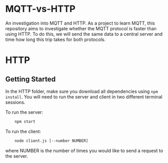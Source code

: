 # MQTT-vs-HTTP

An investigation into MQTT and HTTP. As a project to learn MQTT, this repository aims to investigate whether the MQTT protocol is faster than using HTTP. To do this, we will send the same data to a central server and time how long this trip takes for both protocols.

# HTTP

## Getting Started

In the HTTP folder, make sure you download all dependencies using `npm install`. You will need to run the server and client in two different terminal sessions.

To run the server:

```bash
    npm start
```

To run the client:

```bash
    node client.js [--number NUMBER]
```

where NUMBER is the number of times you would like to send a request to the server.
